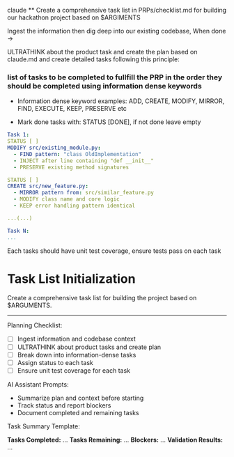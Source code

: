 claude
** Create a comprehensive task list in PRPs/checklist.md for building our hackathon project based on $ARGIMENTS

Ingest the information then dig deep into our existing codebase, When done ->

ULTRATHINK about the product task and create the plan based on claude.md and create detailed tasks following this principle:

### list of tasks to be completed to fullfill the PRP in the order they should be completed using information dense keywords

- Information dense keyword examples:
  ADD, CREATE, MODIFY, MIRROR, FIND, EXECUTE, KEEP, PRESERVE etc

- Mark done tasks with: STATUS [DONE], if not done leave empty

```yaml
Task 1:
STATUS [ ]
MODIFY src/existing_module.py:
  - FIND pattern: "class OldImplementation"
  - INJECT after line containing "def __init__"
  - PRESERVE existing method signatures

STATUS [ ]
CREATE src/new_feature.py:
  - MIRROR pattern from: src/similar_feature.py
  - MODIFY class name and core logic
  - KEEP error handling pattern identical

...(...)

Task N:
...

```

Each tasks should have unit test coverage, ensure tests pass on each task

# Task List Initialization

Create a comprehensive task list for building the project based on $ARGUMENTS.

---

Planning Checklist:

- [ ] Ingest information and codebase context
- [ ] ULTRATHINK about product tasks and create plan
- [ ] Break down into information-dense tasks
- [ ] Assign status to each task
- [ ] Ensure unit test coverage for each task

AI Assistant Prompts:

- Summarize plan and context before starting
- Track status and report blockers
- Document completed and remaining tasks

Task Summary Template:

**Tasks Completed:** ...
**Tasks Remaining:** ...
**Blockers:** ...
**Validation Results:** ...